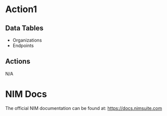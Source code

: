 # Action1

## Data Tables
- Organizations
- Endpoints

## Actions
N/A

# NIM Docs
The official NIM documentation can be found at: https://docs.nimsuite.com

